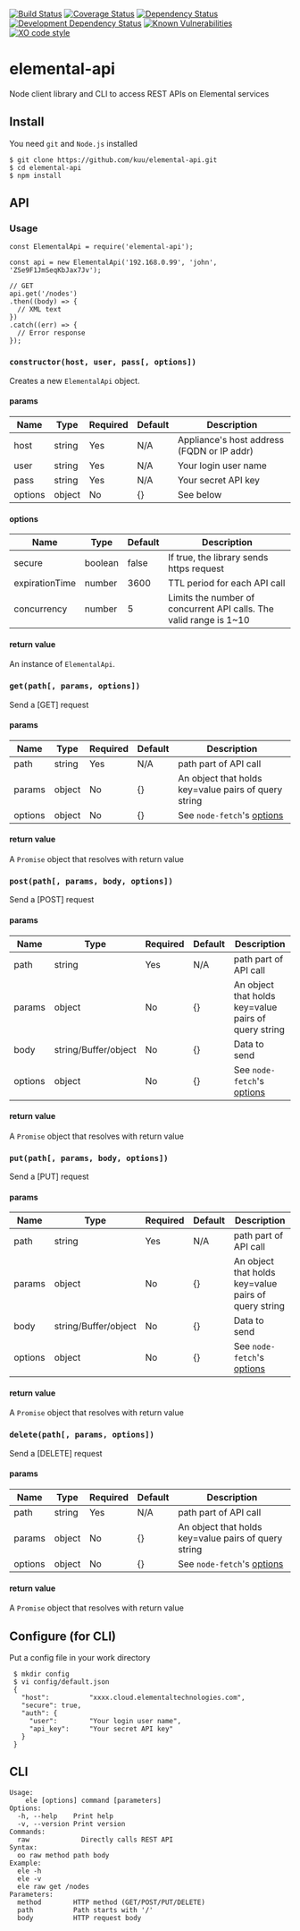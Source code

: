 [![Build Status](https://travis-ci.org/kuu/elemental-api.svg?branch=master)](https://travis-ci.org/kuu/elemental-api)
[![Coverage Status](https://coveralls.io/repos/github/kuu/elemental-api/badge.svg?branch=master)](https://coveralls.io/github/kuu/elemental-api?branch=master)
[![Dependency Status](https://david-dm.org/kuu/elemental-api.svg)](https://david-dm.org/kuu/elemental-api)
[![Development Dependency Status](https://david-dm.org/kuu/elemental-api/dev-status.svg)](https://david-dm.org/kuu/elemental-api#info=devDependencies)
[![Known Vulnerabilities](https://snyk.io/test/github/kuu/elemental-api/badge.svg)](https://snyk.io/test/github/kuu/elemental-api)
[![XO code style](https://img.shields.io/badge/code_style-XO-5ed9c7.svg)](https://github.com/sindresorhus/xo)

# elemental-api
Node client library and CLI to access REST APIs on Elemental services

## Install
You need `git` and `Node.js` installed

```
$ git clone https://github.com/kuu/elemental-api.git
$ cd elemental-api
$ npm install
```

## API

### Usage
```
const ElementalApi = require('elemental-api');

const api = new ElementalApi('192.168.0.99', 'john', 'ZSe9F1JmSeqKbJax7Jv');

// GET
api.get('/nodes')
.then((body) => {
  // XML text
})
.catch((err) => {
  // Error response
});
```

### `constructor(host, user, pass[, options])`
Creates a new `ElementalApi` object.

#### params
| Name    | Type   | Required | Default | Description   |
| ------- | ------ | -------- | ------- | ------------- |
| host    | string | Yes      | N/A     | Appliance's host address (FQDN or IP addr) |
| user    | string | Yes      | N/A     | Your login user name |
| pass    | string | Yes      | N/A     | Your secret API key |
| options | object | No       | {}      | See below |

#### options
| Name           | Type    | Default | Description                       |
| -------------- | ------- | ------- | --------------------------------- |
| secure         | boolean | false   | If true, the library sends https request |
| expirationTime | number  | 3600    | TTL period for each API call  |
| concurrency    | number  | 5       | Limits the number of concurrent API calls. The valid range is 1~10 |

#### return value
An instance of `ElementalApi`.

### `get(path[, params, options])`
Send a [GET] request

#### params
| Name    | Type   | Required | Default | Description   |
| ------- | ------ | -------- | ------- | ------------- |
| path    | string | Yes      | N/A     | path part of API call  |
| params  | object | No       | {}      | An object that holds key=value pairs of query string |
| options | object | No       | {}      | See `node-fetch`'s [options](https://www.npmjs.com/package/node-fetch#options) |

#### return value
A `Promise` object that resolves with return value

### `post(path[, params, body, options])`
Send a [POST] request

#### params
| Name    | Type   | Required | Default | Description   |
| ------- | ------ | -------- | ------- | ------------- |
| path    | string | Yes      | N/A     | path part of API call  |
| params  | object | No       | {}      | An object that holds key=value pairs of query string |
| body    | string/Buffer/object | No       | {}      | Data to send |
| options | object | No       | {}      | See `node-fetch`'s [options](https://www.npmjs.com/package/node-fetch#options) |

#### return value
A `Promise` object that resolves with return value

### `put(path[, params, body, options])`
Send a [PUT] request

#### params
| Name    | Type   | Required | Default | Description   |
| ------- | ------ | -------- | ------- | ------------- |
| path    | string | Yes      | N/A     | path part of API call  |
| params  | object | No       | {}      | An object that holds key=value pairs of query string |
| body    | string/Buffer/object | No       | {}      | Data to send |
| options | object | No       | {}      | See `node-fetch`'s [options](https://www.npmjs.com/package/node-fetch#options) |

#### return value
A `Promise` object that resolves with return value

### `delete(path[, params, options])`
Send a [DELETE] request

#### params
| Name    | Type   | Required | Default | Description   |
| ------- | ------ | -------- | ------- | ------------- |
| path    | string | Yes      | N/A     | path part of API call  |
| params  | object | No       | {}      | An object that holds key=value pairs of query string |
| options | object | No       | {}      | See `node-fetch`'s [options](https://www.npmjs.com/package/node-fetch#options) |

#### return value
A `Promise` object that resolves with return value


## Configure (for CLI)
Put a config file in your work directory

```
 $ mkdir config
 $ vi config/default.json
 {
   "host":          "xxxx.cloud.elementaltechnologies.com",
   "secure": true,
   "auth": {
     "user":        "Your login user name",
     "api_key":     "Your secret API key"
   }
 }
```

## CLI
```
Usage:
    ele [options] command [parameters]
Options:
  -h, --help    Print help
  -v, --version Print version
Commands:
  raw             Directly calls REST API
Syntax:
  oo raw method path body
Example:
  ele -h
  ele -v
  ele raw get /nodes
Parameters:
  method        HTTP method (GET/POST/PUT/DELETE)
  path          Path starts with '/'
  body          HTTP request body
```
